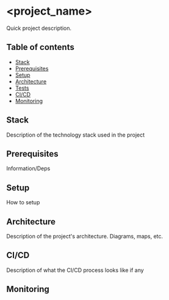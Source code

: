 # <project_name>

Quick project description.

## Table of contents

* [Stack](#stack)
* [Prerequisites](#prerequisites)
* [Setup](#setup)
* [Architecture](#architecture)
* [Tests](#tests)
* [CI/CD](#ci/cd)
* [Monitoring](#monitoring)


## Stack

Description of the technology stack used in the project

## Prerequisites

Information/Deps

## Setup

How to setup

## Architecture

Description of the project's architecture. Diagrams, maps, etc.

## CI/CD

Description of what the CI/CD process looks like if any

## Monitoring
